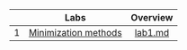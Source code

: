 | | Labs  |     Overview     |
|:---:|:---------------:|:---------------:|
|1|[Minimization methods](https://github.com/Lopa10ko/ITMO-appliedmath-2023/blob/main/labs/lab1/Lab_1_pm.pdf)|[lab1.md](https://github.com/Lopa10ko/ITMO-appliedmath-2023/blob/main/labs/lab1/lab1.md)|
